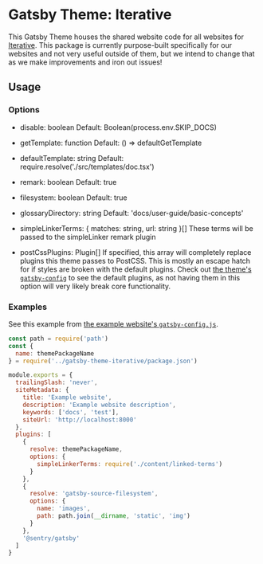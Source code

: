 # Gatsby Theme: Iterative

This Gatsby Theme houses the shared website code for all websites for
[Iterative](https://iterative.ai). This package is currently purpose-built
specifically for our websites and not very useful outside of them, but we intend
to change that as we make improvements and iron out issues!

## Usage

### Options

- disable: boolean Default: Boolean(process.env.SKIP_DOCS)

- getTemplate: function Default: () => defaultGetTemplate

- defaultTemplate: string Default: require.resolve('./src/templates/doc.tsx')

- remark: boolean Default: true

- filesystem: boolean Default: true

- glossaryDirectory: string Default: 'docs/user-guide/basic-concepts'

- simpleLinkerTerms: { matches: string, url: string }[] These terms will be
  passed to the simpleLinker remark plugin

- postCssPlugins: Plugin[] If specified, this array will completely replace
  plugins this theme passes to PostCSS. This is mostly an escape hatch for if
  styles are broken with the default plugins. Check out
  [the theme's `gatsby-config`](https://github.com/iterative/gatsby-theme-iterative/blob/main/packages/gatsby-theme-iterative/gatsby-config.js)
  to see the default plugins, as not having them in this option will very likely
  break core functionality.

### Examples

See this example from
[the example website's `gatsby-config.js`](https://github.com/iterative/gatsby-theme-iterative/blob/main/packages/example/gatsby-config.js).

```js
const path = require('path')
const {
  name: themePackageName
} = require('../gatsby-theme-iterative/package.json')

module.exports = {
  trailingSlash: 'never',
  siteMetadata: {
    title: 'Example website',
    description: 'Example website description',
    keywords: ['docs', 'test'],
    siteUrl: 'http://localhost:8000'
  },
  plugins: [
    {
      resolve: themePackageName,
      options: {
        simpleLinkerTerms: require('./content/linked-terms')
      }
    },
    {
      resolve: 'gatsby-source-filesystem',
      options: {
        name: 'images',
        path: path.join(__dirname, 'static', 'img')
      }
    },
    '@sentry/gatsby'
  ]
}
```
